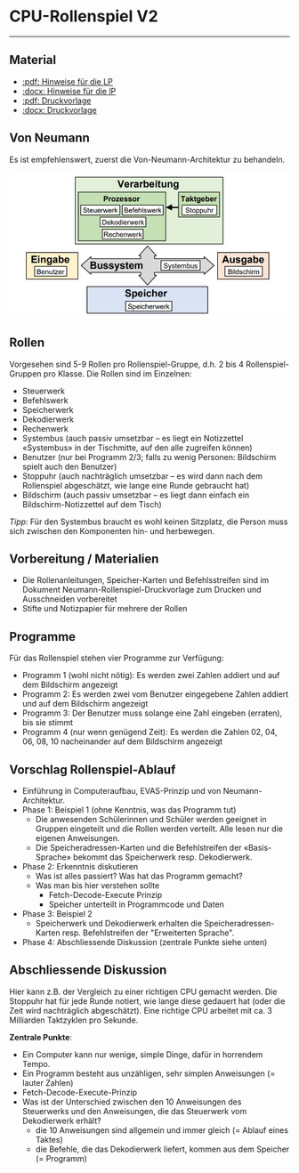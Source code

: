 # CPU-Rollenspiel V2
---

## Material

* [:pdf: Hinweise für die LP](./Neumann-Rollenspiel-Hinweise-LP.pdf)
* [:docx: Hinweise für die lP](./Neumann-Rollenspiel-Hinweise-LP.docx)
* [:pdf: Druckvorlage](./Neumann-Rollenspiel-Druckvorlage.pdf)
* [:docx: Druckvorlage](./Neumann-Rollenspiel-Druckvorlage.docx)

## Von Neumann

Es ist empfehlenswert, zuerst die Von-Neumann-Architektur zu behandeln.

![von Neumann-Architektur](./von-neumann-architektur.jpg)

## Rollen
Vorgesehen sind 5-9 Rollen pro Rollenspiel-Gruppe, d.h. 2 bis 4 Rollenspiel-Gruppen pro Klasse. Die Rollen sind im Einzelnen:
- Steuerwerk
- Befehlswerk
- Speicherwerk
- Dekodierwerk
- Rechenwerk
- Systembus (auch passiv umsetzbar – es liegt ein Notizzettel «Systembus» in der Tischmitte, auf den alle zugreifen können)
- Benutzer (nur bei Programm 2/3; falls zu wenig Personen: Bildschirm spielt auch den Benutzer)
- Stoppuhr (auch nachträglich umsetzbar – es wird dann nach dem Rollenspiel abgeschätzt, wie lange eine Runde gebraucht hat)
- Bildschirm (auch passiv umsetzbar – es liegt dann einfach ein Bildschirm-Notizzettel auf dem Tisch)

*Tipp*: Für den Systembus braucht es wohl keinen Sitzplatz, die Person muss sich zwischen den Komponenten hin- und herbewegen.

## Vorbereitung / Materialien
- Die Rollenanleitungen, Speicher-Karten und Befehlsstreifen sind im Dokument Neumann-Rollenspiel-Druckvorlage zum Drucken und Ausschneiden vorbereitet
- Stifte und Notizpapier für mehrere der Rollen

## Programme
Für das Rollenspiel stehen vier Programme zur Verfügung:
- Programm 1 (wohl nicht nötig):
  Es werden zwei Zahlen addiert und auf dem Bildschirm angezeigt
- Programm 2:
  Es werden zwei vom Benutzer eingegebene Zahlen addiert und auf dem Bildschirm angezeigt
- Programm 3:
  Der Benutzer muss solange eine Zahl eingeben (erraten), bis sie stimmt
- Programm 4 (nur wenn genügend Zeit):
  Es werden die Zahlen 02, 04, 06, 08, 10 nacheinander auf dem Bildschirm angezeigt

## Vorschlag Rollenspiel-Ablauf
- Einführung in Computeraufbau, EVAS-Prinzip und von Neumann-Architektur.
- Phase 1: Beispiel 1 (ohne Kenntnis, was das Programm tut)
  - Die anwesenden Schülerinnen und Schüler werden geeignet in Gruppen eingeteilt und die Rollen werden verteilt. Alle lesen nur die eigenen Anweisungen.
  - Die Speicheradressen-Karten und die Befehlstreifen der «Basis-Sprache» bekommt das Speicherwerk resp. Dekodierwerk.
- Phase 2: Erkenntnis diskutieren
  - Was ist alles passiert? Was hat das Programm gemacht?
  - Was man bis hier verstehen sollte
    - Fetch-Decode-Execute Prinzip
    - Speicher unterteilt in Programmcode und Daten
- Phase 3: Beispiel 2
  - Speicherwerk und Dekodierwerk erhalten die Speicheradressen-Karten resp. Befehlstreifen der "Erweiterten Sprache".
- Phase 4: Abschliessende Diskussion (zentrale Punkte siehe unten)

## Abschliessende Diskussion
Hier kann z.B. der Vergleich zu einer richtigen CPU gemacht werden. Die Stoppuhr hat für jede Runde notiert, wie lange diese gedauert hat (oder die Zeit wird nachträglich abgeschätzt). Eine richtige CPU arbeitet mit ca. 3 Milliarden Taktzyklen pro Sekunde.

**Zentrale Punkte**:
- Ein Computer kann nur wenige, simple Dinge, dafür in horrendem Tempo.
- Ein Programm besteht aus unzähligen, sehr simplen Anweisungen (= lauter Zahlen)
- Fetch-Decode-Execute-Prinzip
- Was ist der Unterschied zwischen den 10 Anweisungen des Steuerwerks und den Anweisungen, die das Steuerwerk vom Dekodierwerk erhält?
  - die 10 Anweisungen sind allgemein und immer gleich (= Ablauf eines Taktes)
  - die Befehle, die das Dekodierwerk liefert, kommen aus dem Speicher (= Programm)

